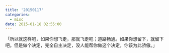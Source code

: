 ```yaml
---
title: '20150117'
categories:
  - misc
date: 2015-01-18 02:55:00
---
```


「所以就这样吧，如果你想飞走，那就飞走吧；道路畅通。如果你想留下，就留下吧。但是做个决定，完全自主决定，没人能帮你做这个决定，你该为此骄傲。」
